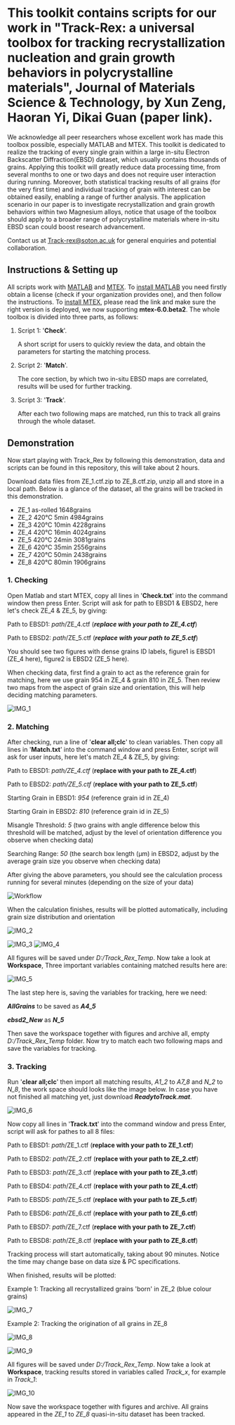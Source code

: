 # This toolkit contains scripts for our work in "Track-Rex: a universal toolbox for tracking recrystallization nucleation and grain growth behaviors in polycrystalline materials", Journal of Materials Science & Technology, by Xun Zeng, Haoran Yi, Dikai Guan (paper link).

We acknowledge all peer researchers whose excellent work has made this toolbox possible, especially MATLAB and MTEX. This toolkit is dedicated to realize the tracking of every single grain within a large in-situ Electron Backscatter Diffraction(EBSD) dataset, which usually contains thousands of grains. Applying this toolkit will greatly reduce data processing time, from several months to one or two days and does not require user interaction during running. Moreover, both statistical tracking results of all grains (for the very first time) and individual tracking of grain with interest can be obtained easily, enabling a range of further analysis. The application scenario in our paper is to investigate recrystallization and grain growth behaviors within two Magnesium alloys, notice that usage of the toolbox should apply to a broader range of polycrystalline materials where in-situ EBSD scan could boost research advancement.

Contact us at Track-rex@soton.ac.uk for general enquiries and potential collaboration.

## Instructions & Setting up

All scripts work with [MATLAB](https://uk.mathworks.com/products/matlab.html) and [MTEX](https://mtex-toolbox.github.io/index). To [install MATLAB](https://login.mathworks.com/embedded-login/landing.html?cid=getmatlab&s_tid=gn_getml) you need firstly obtain a license (check if your organization provides one), and then follow the instructions. To [install MTEX](https://mtex-toolbox.github.io/download), please read the link and make sure the right version is deployed, we now supporting **mtex-6.0.beta2**. The whole toolbox is divided into three parts, as follows:

1. Script 1: '**Check**'.

   A short script for users to quickly review the data, and obtain the parameters for starting the matching process.

4. Script 2: '**Match**'.

   The core section, by which two in-situ EBSD maps are correlated, results will be used for further tracking.

5. Script 3: '**Track**'.

   After each two following maps are matched, run this to track all grains through the whole dataset.

## Demonstration

Now start playing with Track_Rex by following this demonstration, data and scripts can be found in this repository, this will take about 2 hours.

Download data files from ZE_1.ctf.zip to ZE_8.ctf.zip, unzip all and store in a local path. Below is a glance of the dataset, all the grains will be tracked in this demonstration.

+ ZE_1		as-rolled		1648grains
+ ZE_2		420℃ 5min		4984grains
+ ZE_3		420℃ 10min		4228grains
+ ZE_4		420℃ 16min		4024grains
+ ZE_5		420℃ 24min		3081grains
+ ZE_6		420℃ 35min		2556grains
+ ZE_7		420℃ 50min		2438grains
+ ZE_8		420℃ 80min		1906grains

### 1. Checking

Open Matlab and start MTEX, copy all lines in '**Check.txt**' into the command window then press Enter. Script will ask for path to EBSD1 & EBSD2, here let's check ZE_4 & ZE_5, by giving:

Path to EBSD1: _path_/ZE_4.ctf (_**replace with your path to ZE_4.ctf**_)

Path to EBSD2: _path_/ZE_5.ctf (_**replace with your path to ZE_5.ctf**_)

You should see two figures with dense grains ID labels, figure1 is EBSD1 (ZE_4 here), figure2 is EBSD2 (ZE_5 here).

When checking data, first find a grain to act as the reference grain for matching, here we use grain 954 in ZE_4 & grain 810 in ZE_5. Then review two maps from the aspect of grain size and orientation, this will help deciding matching parameters.

![IMG_1](https://github.com/HaoranYi1996/Track_Rex/assets/94325739/e42a87f6-d7d1-4d29-a085-6413e3e1f192)

### 2. Matching

After checking, run a line of '**clear all;clc**' to clean variables. Then copy all lines in '**Match.txt**' into the command window and press Enter, script will ask for user inputs, here let's match ZE_4 & ZE_5, by giving:

Path to EBSD1: _path/ZE_4.ctf_ (**replace with your path to ZE_4.ctf**)

Path to EBSD2: _path/ZE_5.ctf_ (**replace with your path to ZE_5.ctf**)

Starting Grain in EBSD1: _954_ (reference grain id in ZE_4)

Starting Grain in EBSD2: _810_ (reference grain id in ZE_5)

Misangle Threshold: _5_ (two grains with angle difference below this threshold will be matched, adjust by the level of orientation difference you observe when checking data)

Searching Range: _50_ (the search box length (µm) in EBSD2, adjust by the average grain size you observe when checking data)

After giving the above parameters, you should see the calculation process running for several minutes (depending on the size of your data)

![Workflow](https://github.com/HaoranYi1996/Track_Rex/assets/94325739/4fa06823-488e-487f-9fee-bb23798f0e8e)

When the calculation finishes, results will be plotted automatically, including grain size distribution and orientation

![IMG_2](https://github.com/HaoranYi1996/Track_Rex/assets/94325739/2cac666b-6936-43f1-85e6-f0246ee0886a)

![IMG_3](https://github.com/HaoranYi1996/Track_Rex/assets/94325739/dceb307f-c904-4cdf-830a-5b66c72ad649)
![IMG_4](https://github.com/HaoranYi1996/Track_Rex/assets/94325739/622c44e2-4fd6-4788-8f45-67d65b5eb6bd)

All figures will be saved under _D:/Track_Rex_Temp_. Now take a look at **Workspace**, Three important variables containing matched results here are:

![IMG_5](https://github.com/HaoranYi1996/Track_Rex/assets/94325739/004cac32-982a-4adf-b071-955ea10f5b15)

The last step here is, saving the variables for tracking, here we need:

_**AllGrains**_ to be saved as _**A4_5**_

_**ebsd2_New**_ as _**N_5**_

Then save the workspace together with figures and archive all, empty _D:/Track_Rex_Temp_ folder. Now try to match each two following maps and save the variables for tracking.

### 3. Tracking

Run '**clear all;clc**' then import all matching results, _A1_2_ to _A7_8_ and _N_2_ to _N_8_, the work space should looks like the image below. In case you have not finished all matching yet, just download _**ReadytoTrack.mat**_.

![IMG_6](https://github.com/HaoranYi1996/Track_Rex/assets/94325739/b5bb2f70-00de-482f-9a57-96a0a1b1b2fa)

Now copy all lines in '**Track.txt**' into the command window and press Enter, script will ask for pathes to all 8 files:

Path to EBSD1: _path_/ZE_1.ctf    (**replace with your path to ZE_1.ctf**)

Path to EBSD2: _path_/ZE_2.ctf    (**replace with your path to ZE_2.ctf**)

Path to EBSD3: _path_/ZE_3.ctf    (**replace with your path to ZE_3.ctf**)

Path to EBSD4: _path_/ZE_4.ctf    (**replace with your path to ZE_4.ctf**)

Path to EBSD5: _path_/ZE_5.ctf    (**replace with your path to ZE_5.ctf**)

Path to EBSD6: _path_/ZE_6.ctf    (**replace with your path to ZE_6.ctf**)

Path to EBSD7: _path_/ZE_7.ctf    (**replace with your path to ZE_7.ctf**)

Path to EBSD8: _path_/ZE_8.ctf    (**replace with your path to ZE_8.ctf**)

Tracking process will start automatically, taking about 90 minutes. Notice the time may change base on data size & PC specifications.

When finished, results will be plotted:

Example 1: Tracking all recrystallized grains 'born' in ZE_2 (blue colour grains) 

![IMG_7](https://github.com/HaoranYi1996/Track_Rex/assets/94325739/150c43b1-b5a5-4350-a723-31a02afd6168)

Example 2: Tracking the origination of all grains in ZE_8

![IMG_8](https://github.com/HaoranYi1996/Track_Rex/assets/94325739/06b2f143-5d23-4532-94d0-8f0a45db518b)

![IMG_9](https://github.com/HaoranYi1996/Track_Rex/assets/94325739/0727c7b5-20ef-4dde-b11b-a8dd88d1e7d4)

All figures will be saved under _D:/Track_Rex_Temp_. Now take a look at **Workspace**, tracking results stored in variables called _Track_x_, for example in _Track_1_:

![IMG_10](https://github.com/HaoranYi1996/Track_Rex/assets/94325739/9edeeed9-9f6b-4440-9bfd-9a05e4cc8779)

Now save the workspace together with figures and archive. All grains appeared in the _ZE_1_ to _ZE_8_ quasi-in-situ dataset has been tracked.
